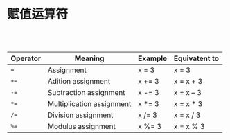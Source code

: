 # 赋值运算符

<br/>
<br/>

| Operator | Meaning |	Example	| Equivatent to |
|---|---|---|---|
| <kbd>=</kbd>	| Assignment | x = 3 | x = 3|
| <kbd>+=</kbd> | Adition assignment |	x += 3 | x = x + 3|
| <kbd>-=</kbd> |	Subtraction assignment |	x -= 3 |	x = x – 3 |
| <kbd>*=</kbd> |	Multiplication assignment |	x *= 3 |	x = x * 3 |
| <kbd>/=</kbd> |	Division assignment |	x /= 3	| x = x / 3 |
| <kbd>%=</kbd> |	Modulus assignment |	x %= 3 |	x = x % 3 |